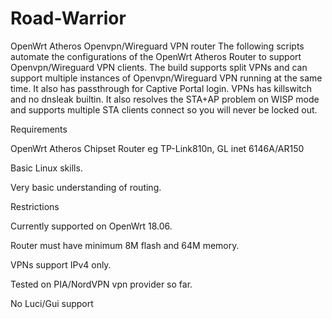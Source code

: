 # Road-Warrior
OpenWrt Atheros Openvpn/Wireguard VPN router
The following scripts automate the configurations of the OpenWrt Atheros Router to support Openvpn/Wireguard VPN clients.
The build supports split VPNs and can support multiple instances of Openvpn/Wireguard VPN running at the same time.
It also has passthrough for Captive Portal login.  VPNs has killswitch and no dnsleak builtin.
It also resolves the STA+AP problem on WISP mode and supports multiple STA clients connect so you will never be locked out.

Requirements

  OpenWrt Atheros Chipset Router eg TP-Link810n, GL inet 6146A/AR150

  Basic Linux skills.

  Very basic understanding of routing.

Restrictions

  Currently supported on OpenWrt 18.06.

  Router must have minimum 8M flash and 64M memory.

  VPNs support IPv4 only.

  Tested on PIA/NordVPN vpn provider so far.

  No Luci/Gui support
